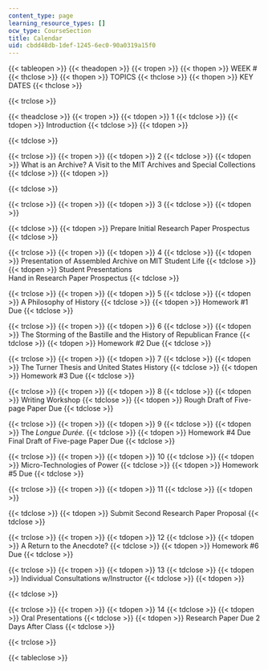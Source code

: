 ```yaml
---
content_type: page
learning_resource_types: []
ocw_type: CourseSection
title: Calendar
uid: cbdd48db-1def-1245-6ec0-90a0319a15f0
---
```


{{< tableopen >}}
{{< theadopen >}}
{{< tropen >}}
{{< thopen >}}
WEEK #
{{< thclose >}}
{{< thopen >}}
TOPICS
{{< thclose >}}
{{< thopen >}}
KEY DATES
{{< thclose >}}

{{< trclose >}}

{{< theadclose >}}
{{< tropen >}}
{{< tdopen >}}
1
{{< tdclose >}}
{{< tdopen >}}
Introduction
{{< tdclose >}}
{{< tdopen >}}

{{< tdclose >}}

{{< trclose >}}
{{< tropen >}}
{{< tdopen >}}
2
{{< tdclose >}}
{{< tdopen >}}
What is an Archive? A Visit to the MIT Archives and Special Collections
{{< tdclose >}}
{{< tdopen >}}

{{< tdclose >}}

{{< trclose >}}
{{< tropen >}}
{{< tdopen >}}
3
{{< tdclose >}}
{{< tdopen >}}

{{< tdclose >}}
{{< tdopen >}}
Prepare Initial Research Paper Prospectus
{{< tdclose >}}

{{< trclose >}}
{{< tropen >}}
{{< tdopen >}}
4
{{< tdclose >}}
{{< tdopen >}}
Presentation of Assembled Archive on MIT Student Life
{{< tdclose >}}
{{< tdopen >}}
Student Presentations  
Hand in Research Paper Prospectus
{{< tdclose >}}

{{< trclose >}}
{{< tropen >}}
{{< tdopen >}}
5
{{< tdclose >}}
{{< tdopen >}}
A Philosophy of History
{{< tdclose >}}
{{< tdopen >}}
Homework #1 Due
{{< tdclose >}}

{{< trclose >}}
{{< tropen >}}
{{< tdopen >}}
6
{{< tdclose >}}
{{< tdopen >}}
The Storming of the Bastille and the History of Republican France
{{< tdclose >}}
{{< tdopen >}}
Homework #2 Due
{{< tdclose >}}

{{< trclose >}}
{{< tropen >}}
{{< tdopen >}}
7
{{< tdclose >}}
{{< tdopen >}}
The Turner Thesis and United States History
{{< tdclose >}}
{{< tdopen >}}
Homework #3 Due
{{< tdclose >}}

{{< trclose >}}
{{< tropen >}}
{{< tdopen >}}
8
{{< tdclose >}}
{{< tdopen >}}
Writing Workshop
{{< tdclose >}}
{{< tdopen >}}
Rough Draft of Five-page Paper Due
{{< tdclose >}}

{{< trclose >}}
{{< tropen >}}
{{< tdopen >}}
9
{{< tdclose >}}
{{< tdopen >}}
The _Longue Durée._
{{< tdclose >}}
{{< tdopen >}}
Homework #4 Due  
Final Draft of Five-page Paper Due
{{< tdclose >}}

{{< trclose >}}
{{< tropen >}}
{{< tdopen >}}
10
{{< tdclose >}}
{{< tdopen >}}
Micro-Technologies of Power
{{< tdclose >}}
{{< tdopen >}}
Homework #5 Due
{{< tdclose >}}

{{< trclose >}}
{{< tropen >}}
{{< tdopen >}}
11
{{< tdclose >}}
{{< tdopen >}}

{{< tdclose >}}
{{< tdopen >}}
Submit Second Research Paper Proposal
{{< tdclose >}}

{{< trclose >}}
{{< tropen >}}
{{< tdopen >}}
12
{{< tdclose >}}
{{< tdopen >}}
A Return to the Anecdote?
{{< tdclose >}}
{{< tdopen >}}
Homework #6 Due
{{< tdclose >}}

{{< trclose >}}
{{< tropen >}}
{{< tdopen >}}
13
{{< tdclose >}}
{{< tdopen >}}
Individual Consultations w/Instructor
{{< tdclose >}}
{{< tdopen >}}

{{< tdclose >}}

{{< trclose >}}
{{< tropen >}}
{{< tdopen >}}
14
{{< tdclose >}}
{{< tdopen >}}
Oral Presentations
{{< tdclose >}}
{{< tdopen >}}
Research Paper Due 2 Days After Class
{{< tdclose >}}

{{< trclose >}}

{{< tableclose >}}